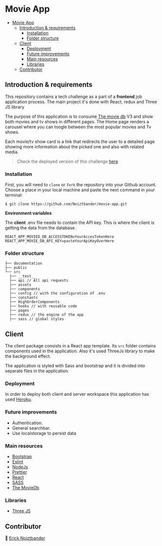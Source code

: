 # Movie App

- [Movie App](#movie-app)
  - [Introduction & requirements](#introduction--requirements)
    - [Installation](#installation)
    - [Folder structure](#folder-structure)
  - [Client](#client)
    - [Deployment](#deployment)
    - [Future improvements](#future-improvements)
    - [Main resources](#main-resources)
    - [Libraries](#libraries)
  - [Contributor](#contributor)

## Introduction & requirements

This repository contains a tech challenge as a part of a **frontend** job
application process. The main project it's done with React, redux and Three JS
library

The purpose of this application is to consume
[The movie db](https://www.themoviedb.org/) V3 and show both movies and tv shows
in different pages. The Home page renders a carousel where you can toogle
between the most popular movies and Tv shows.

Each movie/tv show card is a link that redirects the user to a detailed page
showing more information about the picked one and also with related media.

> Check the deployed version of this challenge
> [here](https://noiztbander-movie-app.herokuapp.com/)

### Installation

First, you will need to `clone` or `fork` the repository into your Github
account. Choose a place in your local machine and paste the next command in your
terminal:

```
$ git clone https://github.com/Noiztbander/movie-app.git
```

**Environment variables**

The **client** .env file needs to contain the API key. This is where the client
is getting the data from the database.

```
REACT_APP_MOVIED_DB_ACCESSTOKEN=YourAccesTokenHere
REACT_APP_MOVIE_DB_API_KEY=pasteYourApiKeyOverHere
```

### Folder structure

```
├── documentation
├── public
└── src
  ├── __test__
  ├── api // All api requests
  ├── assets
  ├── components
  ├── config // with the configuration of .env
  ├── constants
  ├── HighOrderComponents
  ├── hooks // with reusable code
  ├── pages
  ├── redux // the engine of the app
  ├── sass // global styles

```

## Client

The client package consists in a React app template. Its `src` folder contains
components used in the application. Also it's used ThreeJs library to make the
background effect.

The application is styled with Sass and bootstrap and it is divided into
separate files in the application.

### Deployment

In order to deploy both client and server workspace this application has used
[Heroku](www.heroku.com).

### Future improvements

- Authentication.
- General searchbar.
- Use localstorage to persist data

### Main resources

- [Bootstrap](https://getbootstrap.com/)
- [Eslint](https://eslint.org/)
- [NodeJs](https://nodejs.org/)
- [Prettier](https://prettier.io/)
- [React](https://es.reactjs.org/)
- [SASS](https://sass-lang.com/)
- [The MovieDb](https://developers.themoviedb.org/3/movies/get-similar-movies)

### Libraries

- [Three JS](https://threejs.org/)

## Contributor

👤 [Erick Noiztbander](https://github.com/Noiztbander)
